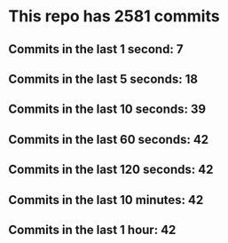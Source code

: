 # This repo has 2581 commits

## Commits in the last 1 second: 7
## Commits in the last 5 seconds: 18
## Commits in the last 10 seconds: 39
## Commits in the last 60 seconds: 42
## Commits in the last 120 seconds: 42
## Commits in the last 10 minutes: 42
## Commits in the last 1 hour: 42
